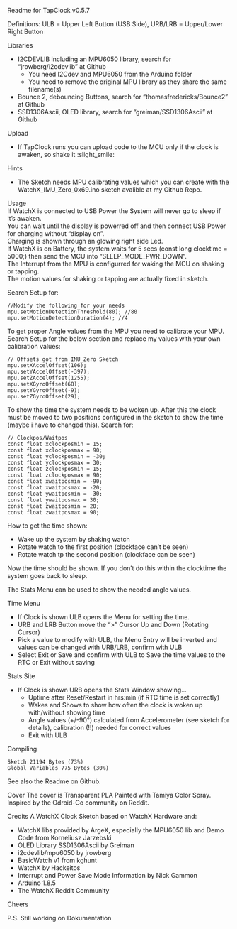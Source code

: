 Readme for TapClock v0.5.7

Definitions: ULB = Upper Left Button (USB Side), URB/LRB = Upper/Lower Right Button

Libraries
* I2CDEVLIB including an MPU6050 library, search for “jrowberg/i2cdevlib” at Github
  * You need I2Cdev and MPU6050 from the Arduino folder
  * You need to remove the original MPU library as they share the same filename(s)
* Bounce 2, debouncing Buttons, search for “thomasfredericks/Bounce2” at Github
* SSD1306Ascii, OLED library, search for “greiman/SSD1306Ascii” at Github

Upload
* If TapClock runs you can upload code to the MCU only if the clock is awaken, so shake it :slight_smile:

Hints
* The Sketch needs MPU calibrating values which you can create with the WatchX_IMU_Zero_0x69.ino sketch avalible at my Github Repo.

Usage  
If WatchX is connected to USB Power the System will never go to sleep if it’s awaken.  
You can wait until the display is powerred off and then connect USB Power for charging without “display on”.  
Charging is shown through an glowing right side Led.  
If WatchX is on Battery, the system waits for 5 secs (const long clocktime = 5000;) then send the MCU into “SLEEP_MODE_PWR_DOWN”.  
The Interrupt from the MPU is configurred for waking the MCU on shaking or tapping.  
The motion values for shaking or tapping are actually fixed in sketch.  
  
Search Setup for:

    //Modify the following for your needs
    mpu.setMotionDetectionThreshold(80); //80 
    mpu.setMotionDetectionDuration(4); //4

To get proper Angle values from the MPU you need to calibrate your MPU.
Search Setup for the below section and replace my values with your own calibration values:

    // Offsets got from IMU_Zero Sketch
    mpu.setXAccelOffset(106);
    mpu.setYAccelOffset(-397);
    mpu.setZAccelOffset(1255);
    mpu.setXGyroOffset(68);
    mpu.setYGyroOffset(-9);
    mpu.setZGyroOffset(29);

To show the time the system needs to be woken up.
After this the clock must be moved to two positions configured in the sketch to show the time (maybe i have to changed this).
Search for:

    // Clockpos/Waitpos
    const float xclockposmin = 15;
    const float xclockposmax = 90;
    const float yclockposmin = -30;
    const float yclockposmax = 30;
    const float zclockposmin = 15;
    const float zclockposmax = 90;
    const float xwaitposmin = -90;
    const float xwaitposmax = -20;
    const float ywaitposmin = -30;
    const float ywaitposmax = 30;
    const float zwaitposmin = 20;
    const float zwaitposmax = 90;

How to get the time shown:
* Wake up the system by shaking watch
* Rotate watch to the first position (clockface can’t be seen)
* Rotate watch tp the second position (clockface can be seen)

Now the time should be shown.
If you don’t do this within the clocktime the system goes back to sleep.

The Stats Menu can be used to show the needed angle values.

Time Menu
* If Clock is shown ULB opens the Menu for setting the time.
* URB and LRB Button move the “>” Cursor Up and Down (Rotating Cursor)
* Pick a value to modify with ULB, the Menu Entry will be inverted and values can be changed with URB/LRB, confirm with ULB
* Select Exit or Save and confirm with ULB to Save the time values to the RTC or Exit without saving

Stats Site
* If Clock is shown URB opens the Stats Window showing…
  * Uptime after Reset/Restart in hrs:min (if RTC time is set correctly)
  * Wakes and Shows to show how often the clock is woken up with/without showing time
  * Angle values (+/-90°) calculated from Accelerometer (see sketch for details), calibration (!!) needed for correct values
  * Exit with ULB

Compiling

    Sketch 21194 Bytes (73%)
    Global Variables 775 Bytes (30%)

See also the Readme on Github.

Cover
The cover is Transparent PLA Painted with Tamiya Color Spray.
Inspired by the Odroid-Go community on Reddit.

Credits
A WatchX Clock Sketch based on WatchX Hardware and:
* WatchX libs provided by ArgeX, especially the MPU6050 lib and Demo Code from Korneliusz Jarzebski
* OLED Library SSD1306Ascii by Greiman
* i2cdevlib/mpu6050 by jrowberg
* BasicWatch v1 from kghunt
* WatchX by Hackeitos
* Interrupt and Power Save Mode Information by Nick Gammon
* Arduino 1.8.5
* The WatchX Reddit Community

Cheers

P.S. Still working on Dokumentation
